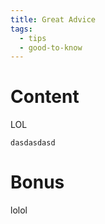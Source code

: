```yaml
---
title: Great Advice
tags:
  - tips
  - good-to-know
---
```

# Content

LOL
```
dasdasdasd
```

# Bonus 

lolol
